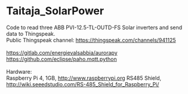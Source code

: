 # Taitaja_SolarPower
 
Code to read three ABB PVI-12.5-TL-OUTD-FS Solar inverters and send data to Thingspeak.<br>
Public Thingspeak channel: https://thingspeak.com/channels/941125<br>
<br>
https://gitlab.com/energievalsabbia/aurorapy<br>
https://github.com/eclipse/paho.mqtt.python
<br>
<br>
Hardware:<br>
Raspberry Pi 4, 1GB, http://www.raspberrypi.org
RS485 Shield, http://wiki.seeedstudio.com/RS-485_Shield_for_Raspberry_Pi/
